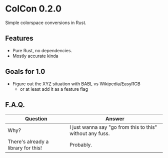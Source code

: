 # ColCon 0.2.0
Simple colorspace conversions in Rust.

## Features
  * Pure Rust, no dependencies.
  * Mostly accurate kinda

## Goals for 1.0
  * Figure out the XYZ situation with BABL vs Wikipedia/EasyRGB
    * or at least add it as a feature flag

## F.A.Q.
Question|Answer
---|---
Why?|I just wanna say "go from this to this" without any fuss.
There's already a library for this!|Probably.
